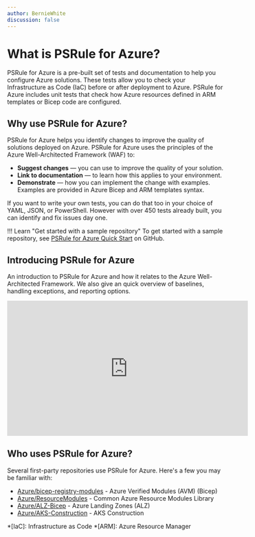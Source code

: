 ```yaml
---
author: BernieWhite
discussion: false
---
```


# What is PSRule for Azure?

PSRule for Azure is a pre-built set of tests and documentation to help you configure Azure solutions.
These tests allow you to check your Infrastructure as Code (IaC) before or after deployment to Azure.
PSRule for Azure includes unit tests that check how Azure resources defined in ARM templates or Bicep code are configured.

## Why use PSRule for Azure?

PSRule for Azure helps you identify changes to improve the quality of solutions deployed on Azure.
PSRule for Azure uses the principles of the Azure Well-Architected Framework (WAF) to:

- **Suggest changes** &mdash; you can use to improve the quality of your solution.
- **Link to documentation** &mdash; to learn how this applies to your environment.
- **Demonstrate** &mdash; how you can implement the change with examples.
  Examples are provided in Azure Bicep and ARM templates syntax.

If you want to write your own tests, you can do that too in your choice of YAML, JSON, or PowerShell.
However with over 450 tests already built, you can identify and fix issues day one.

!!! Learn "Get started with a sample repository"
    To get started with a sample repository, see [PSRule for Azure Quick Start][1] on GitHub.

  [1]: https://github.com/Azure/PSRule.Rules.Azure-quickstart

## Introducing PSRule for Azure

An introduction to PSRule for Azure and how it relates to the Azure Well-Architected Framework.
We also give an quick overview of baselines, handling exceptions, and reporting options.

<iframe width="560" height="315" src="https://www.youtube.com/embed/L4CIDqnXLPk" title="YouTube - Introducing PSRule for Azure" frameborder="0" allow="accelerometer; autoplay; clipboard-write; encrypted-media; gyroscope; picture-in-picture; web-share" allowfullscreen></iframe>

## Who uses PSRule for Azure?

Several first-party repositories use PSRule for Azure.
Here's a few you may be familiar with:

- [Azure/bicep-registry-modules](https://aka.ms/brm) - Azure Verified Modules (AVM) (Bicep)
- [Azure/ResourceModules](https://github.com/Azure/ResourceModules) - Common Azure Resource Modules Library
- [Azure/ALZ-Bicep](https://github.com/Azure/ALZ-Bicep) - Azure Landing Zones (ALZ)
- [Azure/AKS-Construction](https://github.com/Azure/AKS-Construction) - AKS Construction

*[IaC]: Infrastructure as Code
*[ARM]: Azure Resource Manager
